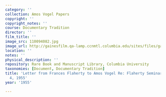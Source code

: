 ```yaml
---
category: ''
collection: Amos Vogel Papers
copyright: ''
copyright_notes: ''
course: Documentary Tradition
director: ''
film_title: ''
image_src: 110094082.jpg
image_url: http://gainesfilm.qa-lamp.ccnmtl.columbia.edu/sites/files/gainesfilm/images/110094082.jpg
location: ''
notes: ''
physical_description: ''
repository: Rare Book and Manuscript Library, Columbia University
taxonomies: [Document, Documentary Tradition]
title: 'Letter from Frances Flaherty to Amos Vogel Re: Flaherty Seminar - November
  4, 1955'
year: '1955'

---
```

